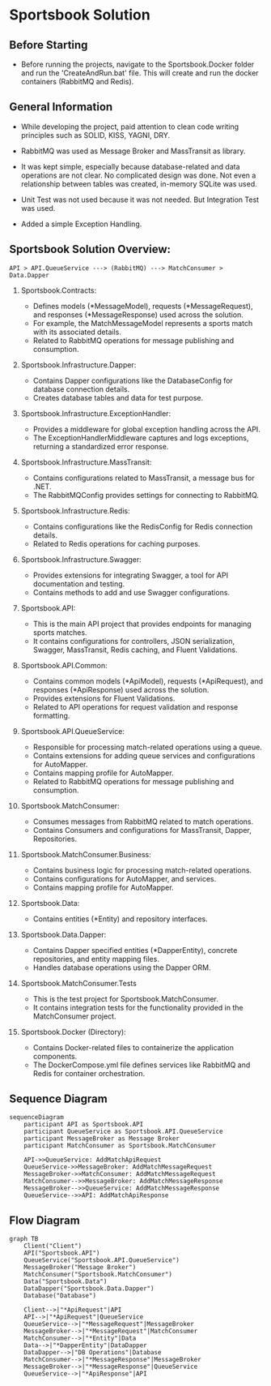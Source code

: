 ﻿# Sportsbook Solution

## Before Starting

* Before running the projects, navigate to the Sportsbook.Docker folder and run the 'CreateAndRun.bat' file.
This will create and run the docker containers (RabbitMQ and Redis).

## General Information

* While developing the project, paid attention to clean code writing principles such as SOLID, KISS, YAGNI, DRY.

* RabbitMQ was used as Message Broker and MassTransit as library.

* It was kept simple, especially because database-related and data operations are not clear.
No complicated design was done. Not even a relationship between tables was created, in-memory SQLite was used.

* Unit Test was not used because it was not needed. But Integration Test was used.

* Added a simple Exception Handling.

## Sportsbook Solution Overview:

    API > API.QueueService ---> (RabbitMQ) ---> MatchConsumer > Data.Dapper

1. Sportsbook.Contracts:
    * Defines models (*MessageModel), requests (*MessageRequest), and responses (*MessageResponse) used across the solution.
    * For example, the MatchMessageModel represents a sports match with its associated details.
    * Related to RabbitMQ operations for message publishing and consumption.

2. Sportsbook.Infrastructure.Dapper:
    * Contains Dapper configurations like the DatabaseConfig for database connection details.
    * Creates database tables and data for test purpose.

3. Sportsbook.Infrastructure.ExceptionHandler:
    * Provides a middleware for global exception handling across the API.
    * The ExceptionHandlerMiddleware captures and logs exceptions, returning a standardized error response.

4. Sportsbook.Infrastructure.MassTransit:
    * Contains configurations related to MassTransit, a message bus for .NET.
    * The RabbitMQConfig provides settings for connecting to RabbitMQ.

5. Sportsbook.Infrastructure.Redis:
    * Contains configurations like the RedisConfig for Redis connection details.
    * Related to Redis operations for caching purposes.

6. Sportsbook.Infrastructure.Swagger:
    * Provides extensions for integrating Swagger, a tool for API documentation and testing.
    * Contains methods to add and use Swagger configurations.

7. Sportsbook.API:
    * This is the main API project that provides endpoints for managing sports matches.
    * It contains configurations for controllers, JSON serialization, Swagger, MassTransit, Redis caching, and Fluent Validations.

8. Sportsbook.API.Common:
    * Contains common models (*ApiModel), requests (*ApiRequest), and responses (*ApiResponse) used across the solution.
    * Provides extensions for Fluent Validations.
    * Related to API operations for request validation and response formatting.

9. Sportsbook.API.QueueService:
    * Responsible for processing match-related operations using a queue.
    * Contains extensions for adding queue services and configurations for AutoMapper.
    * Contains mapping profile for AutoMapper.
    * Related to RabbitMQ operations for message publishing and consumption.

10. Sportsbook.MatchConsumer:
    * Consumes messages from RabbitMQ related to match operations.
    * Contains Consumers and configurations for MassTransit, Dapper, Repositories.

11. Sportsbook.MatchConsumer.Business:
    * Contains business logic for processing match-related operations.
    * Contains configurations for AutoMapper, and services.
    * Contains mapping profile for AutoMapper.

12. Sportsbook.Data:
    * Contains entities (*Entity) and repository interfaces.

13. Sportsbook.Data.Dapper:
    * Contains Dapper specified entities (*DapperEntity), concrete repositories, and entity mapping files.
    * Handles database operations using the Dapper ORM.

14. Sportsbook.MatchConsumer.Tests
    * This is the test project for Sportsbook.MatchConsumer.
    * It contains integration tests for the functionality provided in the MatchConsumer project.

15. Sportsbook.Docker (Directory):
    * Contains Docker-related files to containerize the application components.
    * The DockerCompose.yml file defines services like RabbitMQ and Redis for container orchestration.

## Sequence Diagram

```mermaid
sequenceDiagram
    participant API as Sportsbook.API
    participant QueueService as Sportsbook.API.QueueService
    participant MessageBroker as Message Broker
    participant MatchConsumer as Sportsbook.MatchConsumer

    API->>QueueService: AddMatchApiRequest
    QueueService->>MessageBroker: AddMatchMessageRequest
    MessageBroker->>MatchConsumer: AddMatchMessageRequest
    MatchConsumer-->>MessageBroker: AddMatchMessageResponse
    MessageBroker-->>QueueService: AddMatchMessageResponse
    QueueService-->>API: AddMatchApiResponse
```

## Flow Diagram

```mermaid
graph TB
    Client("Client")
    API("Sportsbook.API")
    QueueService("Sportsbook.API.QueueService")
    MessageBroker("Message Broker")
    MatchConsumer("Sportsbook.MatchConsumer")
    Data("Sportsbook.Data")
    DataDapper("Sportsbook.Data.Dapper")
    Database("Database")

	Client-->|"*ApiRequest"|API
    API-->|"*ApiRequest"|QueueService
    QueueService-->|"*MessageRequest"|MessageBroker
    MessageBroker-->|"*MessageRequest"|MatchConsumer
    MatchConsumer-->|"*Entity"|Data
    Data-->|"*DapperEntity"|DataDapper
    DataDapper-->|"DB Operations"|Database
    MatchConsumer-->|"*MessageResponse"|MessageBroker
    MessageBroker-->|"*MessageResponse"|QueueService
    QueueService-->|"*ApiResponse"|API
```


